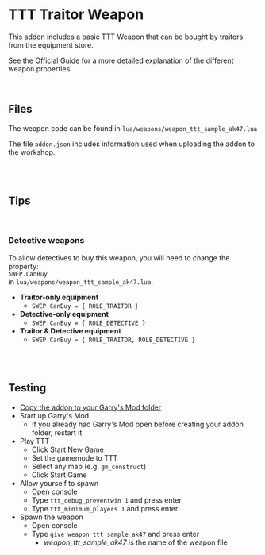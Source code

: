 # TTT Traitor Weapon

This addon includes a basic TTT Weapon that can be bought by traitors from the equipment store.

See the [Official Guide](http://ttt.badking.net/custom-weapon-guide) for a more detailed explanation of the different weapon properties.

<br>

## Files

The weapon code can be found in `lua/weapons/weapon_ttt_sample_ak47.lua`

The file `addon.json` includes information used when uploading the addon to the workshop.

<br>
<br>

## Tips

<br>

### Detective weapons
To allow detectives to buy this weapon, you will need to change the property:<br>
`SWEP.CanBuy`<br>
in `lua/weapons/weapon_ttt_sample_ak47.lua`.

* **Traitor-only equipment**
    * `SWEP.CanBuy = { ROLE_TRAITOR }`
* **Detective-only equipment**
    * `SWEP.CanBuy = { ROLE_DETECTIVE }`
* **Traitor & Detective equipment**
    * `SWEP.CanBuy = { ROLE_TRAITOR, ROLE_DETECTIVE }`




<br>
<br>


## Testing
* [Copy the addon to your Garry's Mod folder](https://github.com/BadgerCode/GMod-Addon-Samples#usage)
* Start up Garry's Mod.
    * If you already had Garry's Mod open before creating your addon folder, restart it
* Play TTT
    * Click Start New Game
    * Set the gamemode to TTT
    * Select any map (e.g. `gm_construct`)
    * Click Start Game
* Allow yourself to spawn
    * [Open console](https://steamcommunity.com/sharedfiles/filedetails/?id=627640216)
    * Type `ttt_debug_preventwin 1` and press enter
    * Type `ttt_minimum_players 1` and press enter
* Spawn the weapon
    * Open console
    * Type `give weapon_ttt_sample_ak47` and press enter
        * _weapon_ttt_sample_ak47_ is the name of the weapon file

